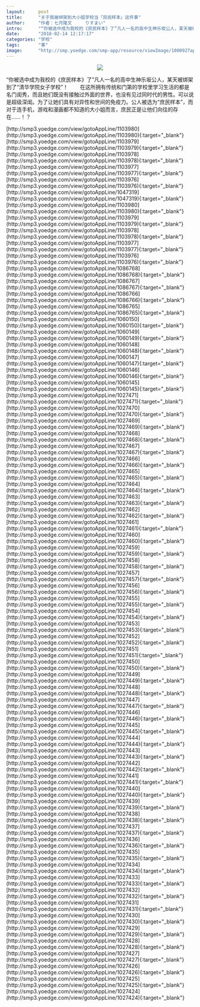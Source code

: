 ```yaml
---
layout:     post
title:      "关于我被绑架到大小姐学校当「庶民样本」这件事"
author:     "作者：七月隆文     りすまい"
intro:      "“你被选中成为我校的《庶民样本》了”凡人一名的高中生神乐坂公人，某天被绑架到了“清华学院女子学校”！ 　　在这所拥有传统和门第的学校里学习生活的都是名门闺秀，而且她们既没有接触过外面的世界，也没有见过同时代的男性。可以说是超级深闺。为了让她们具有对异性和世间的免疫力。公人被选为“庶民样本”，而对于连手机，游戏和漫画都不知道的大小姐而言，庶民正是让他们向往的存在……！？"
date:       "2018-02-14 12:17:17"
categories: "学校"
tags:       "事"
image:      "http://smp.yoedge.com/smp-app/resource/viewImage/1000927appline.png"
---
```

<div style="text-align: center">
<p><img src="http://smp.yoedge.com/smp-app/resource/viewImage/1000927appline.png"/></p>
</div>
<p class="post-meta">
<span>“你被选中成为我校的《庶民样本》了”凡人一名的高中生神乐坂公人，某天被绑架到了“清华学院女子学校”！ 　　在这所拥有传统和门第的学校里学习生活的都是名门闺秀，而且她们既没有接触过外面的世界，也没有见过同时代的男性。可以说是超级深闺。为了让她们具有对异性和世间的免疫力。公人被选为“庶民样本”，而对于连手机，游戏和漫画都不知道的大小姐而言，庶民正是让他们向往的存在……！？</span>
</p>
[http://smp3.yoedge.com/view/gotoAppLine/1103980](http://smp3.yoedge.com/view/gotoAppLine/1103980){:target="_blank"}
[http://smp3.yoedge.com/view/gotoAppLine/1103979](http://smp3.yoedge.com/view/gotoAppLine/1103979){:target="_blank"}
[http://smp3.yoedge.com/view/gotoAppLine/1103978](http://smp3.yoedge.com/view/gotoAppLine/1103978){:target="_blank"}
[http://smp3.yoedge.com/view/gotoAppLine/1103977](http://smp3.yoedge.com/view/gotoAppLine/1103977){:target="_blank"}
[http://smp3.yoedge.com/view/gotoAppLine/1103976](http://smp3.yoedge.com/view/gotoAppLine/1103976){:target="_blank"}
[http://smp3.yoedge.com/view/gotoAppLine/1047319](http://smp3.yoedge.com/view/gotoAppLine/1047319){:target="_blank"}
[http://smp3.yoedge.com/view/gotoAppLine/1103980](http://smp3.yoedge.com/view/gotoAppLine/1103980){:target="_blank"}
[http://smp3.yoedge.com/view/gotoAppLine/1103979](http://smp3.yoedge.com/view/gotoAppLine/1103979){:target="_blank"}
[http://smp3.yoedge.com/view/gotoAppLine/1103978](http://smp3.yoedge.com/view/gotoAppLine/1103978){:target="_blank"}
[http://smp3.yoedge.com/view/gotoAppLine/1103977](http://smp3.yoedge.com/view/gotoAppLine/1103977){:target="_blank"}
[http://smp3.yoedge.com/view/gotoAppLine/1103976](http://smp3.yoedge.com/view/gotoAppLine/1103976){:target="_blank"}
[http://smp3.yoedge.com/view/gotoAppLine/1086768](http://smp3.yoedge.com/view/gotoAppLine/1086768){:target="_blank"}
[http://smp3.yoedge.com/view/gotoAppLine/1086767](http://smp3.yoedge.com/view/gotoAppLine/1086767){:target="_blank"}
[http://smp3.yoedge.com/view/gotoAppLine/1086766](http://smp3.yoedge.com/view/gotoAppLine/1086766){:target="_blank"}
[http://smp3.yoedge.com/view/gotoAppLine/1086765](http://smp3.yoedge.com/view/gotoAppLine/1086765){:target="_blank"}
[http://smp3.yoedge.com/view/gotoAppLine/1060150](http://smp3.yoedge.com/view/gotoAppLine/1060150){:target="_blank"}
[http://smp3.yoedge.com/view/gotoAppLine/1060149](http://smp3.yoedge.com/view/gotoAppLine/1060149){:target="_blank"}
[http://smp3.yoedge.com/view/gotoAppLine/1060148](http://smp3.yoedge.com/view/gotoAppLine/1060148){:target="_blank"}
[http://smp3.yoedge.com/view/gotoAppLine/1060147](http://smp3.yoedge.com/view/gotoAppLine/1060147){:target="_blank"}
[http://smp3.yoedge.com/view/gotoAppLine/1060146](http://smp3.yoedge.com/view/gotoAppLine/1060146){:target="_blank"}
[http://smp3.yoedge.com/view/gotoAppLine/1060145](http://smp3.yoedge.com/view/gotoAppLine/1060145){:target="_blank"}
[http://smp3.yoedge.com/view/gotoAppLine/1027471](http://smp3.yoedge.com/view/gotoAppLine/1027471){:target="_blank"}
[http://smp3.yoedge.com/view/gotoAppLine/1027470](http://smp3.yoedge.com/view/gotoAppLine/1027470){:target="_blank"}
[http://smp3.yoedge.com/view/gotoAppLine/1027469](http://smp3.yoedge.com/view/gotoAppLine/1027469){:target="_blank"}
[http://smp3.yoedge.com/view/gotoAppLine/1027468](http://smp3.yoedge.com/view/gotoAppLine/1027468){:target="_blank"}
[http://smp3.yoedge.com/view/gotoAppLine/1027467](http://smp3.yoedge.com/view/gotoAppLine/1027467){:target="_blank"}
[http://smp3.yoedge.com/view/gotoAppLine/1027466](http://smp3.yoedge.com/view/gotoAppLine/1027466){:target="_blank"}
[http://smp3.yoedge.com/view/gotoAppLine/1027465](http://smp3.yoedge.com/view/gotoAppLine/1027465){:target="_blank"}
[http://smp3.yoedge.com/view/gotoAppLine/1027464](http://smp3.yoedge.com/view/gotoAppLine/1027464){:target="_blank"}
[http://smp3.yoedge.com/view/gotoAppLine/1027463](http://smp3.yoedge.com/view/gotoAppLine/1027463){:target="_blank"}
[http://smp3.yoedge.com/view/gotoAppLine/1027462](http://smp3.yoedge.com/view/gotoAppLine/1027462){:target="_blank"}
[http://smp3.yoedge.com/view/gotoAppLine/1027461](http://smp3.yoedge.com/view/gotoAppLine/1027461){:target="_blank"}
[http://smp3.yoedge.com/view/gotoAppLine/1027460](http://smp3.yoedge.com/view/gotoAppLine/1027460){:target="_blank"}
[http://smp3.yoedge.com/view/gotoAppLine/1027459](http://smp3.yoedge.com/view/gotoAppLine/1027459){:target="_blank"}
[http://smp3.yoedge.com/view/gotoAppLine/1027458](http://smp3.yoedge.com/view/gotoAppLine/1027458){:target="_blank"}
[http://smp3.yoedge.com/view/gotoAppLine/1027457](http://smp3.yoedge.com/view/gotoAppLine/1027457){:target="_blank"}
[http://smp3.yoedge.com/view/gotoAppLine/1027456](http://smp3.yoedge.com/view/gotoAppLine/1027456){:target="_blank"}
[http://smp3.yoedge.com/view/gotoAppLine/1027455](http://smp3.yoedge.com/view/gotoAppLine/1027455){:target="_blank"}
[http://smp3.yoedge.com/view/gotoAppLine/1027454](http://smp3.yoedge.com/view/gotoAppLine/1027454){:target="_blank"}
[http://smp3.yoedge.com/view/gotoAppLine/1027453](http://smp3.yoedge.com/view/gotoAppLine/1027453){:target="_blank"}
[http://smp3.yoedge.com/view/gotoAppLine/1027452](http://smp3.yoedge.com/view/gotoAppLine/1027452){:target="_blank"}
[http://smp3.yoedge.com/view/gotoAppLine/1027451](http://smp3.yoedge.com/view/gotoAppLine/1027451){:target="_blank"}
[http://smp3.yoedge.com/view/gotoAppLine/1027450](http://smp3.yoedge.com/view/gotoAppLine/1027450){:target="_blank"}
[http://smp3.yoedge.com/view/gotoAppLine/1027449](http://smp3.yoedge.com/view/gotoAppLine/1027449){:target="_blank"}
[http://smp3.yoedge.com/view/gotoAppLine/1027448](http://smp3.yoedge.com/view/gotoAppLine/1027448){:target="_blank"}
[http://smp3.yoedge.com/view/gotoAppLine/1027447](http://smp3.yoedge.com/view/gotoAppLine/1027447){:target="_blank"}
[http://smp3.yoedge.com/view/gotoAppLine/1027446](http://smp3.yoedge.com/view/gotoAppLine/1027446){:target="_blank"}
[http://smp3.yoedge.com/view/gotoAppLine/1027445](http://smp3.yoedge.com/view/gotoAppLine/1027445){:target="_blank"}
[http://smp3.yoedge.com/view/gotoAppLine/1027444](http://smp3.yoedge.com/view/gotoAppLine/1027444){:target="_blank"}
[http://smp3.yoedge.com/view/gotoAppLine/1027443](http://smp3.yoedge.com/view/gotoAppLine/1027443){:target="_blank"}
[http://smp3.yoedge.com/view/gotoAppLine/1027442](http://smp3.yoedge.com/view/gotoAppLine/1027442){:target="_blank"}
[http://smp3.yoedge.com/view/gotoAppLine/1027441](http://smp3.yoedge.com/view/gotoAppLine/1027441){:target="_blank"}
[http://smp3.yoedge.com/view/gotoAppLine/1027440](http://smp3.yoedge.com/view/gotoAppLine/1027440){:target="_blank"}
[http://smp3.yoedge.com/view/gotoAppLine/1027439](http://smp3.yoedge.com/view/gotoAppLine/1027439){:target="_blank"}
[http://smp3.yoedge.com/view/gotoAppLine/1027438](http://smp3.yoedge.com/view/gotoAppLine/1027438){:target="_blank"}
[http://smp3.yoedge.com/view/gotoAppLine/1027437](http://smp3.yoedge.com/view/gotoAppLine/1027437){:target="_blank"}
[http://smp3.yoedge.com/view/gotoAppLine/1027436](http://smp3.yoedge.com/view/gotoAppLine/1027436){:target="_blank"}
[http://smp3.yoedge.com/view/gotoAppLine/1027435](http://smp3.yoedge.com/view/gotoAppLine/1027435){:target="_blank"}
[http://smp3.yoedge.com/view/gotoAppLine/1027434](http://smp3.yoedge.com/view/gotoAppLine/1027434){:target="_blank"}
[http://smp3.yoedge.com/view/gotoAppLine/1027433](http://smp3.yoedge.com/view/gotoAppLine/1027433){:target="_blank"}
[http://smp3.yoedge.com/view/gotoAppLine/1027432](http://smp3.yoedge.com/view/gotoAppLine/1027432){:target="_blank"}
[http://smp3.yoedge.com/view/gotoAppLine/1027431](http://smp3.yoedge.com/view/gotoAppLine/1027431){:target="_blank"}
[http://smp3.yoedge.com/view/gotoAppLine/1027430](http://smp3.yoedge.com/view/gotoAppLine/1027430){:target="_blank"}
[http://smp3.yoedge.com/view/gotoAppLine/1027429](http://smp3.yoedge.com/view/gotoAppLine/1027429){:target="_blank"}
[http://smp3.yoedge.com/view/gotoAppLine/1027428](http://smp3.yoedge.com/view/gotoAppLine/1027428){:target="_blank"}
[http://smp3.yoedge.com/view/gotoAppLine/1027427](http://smp3.yoedge.com/view/gotoAppLine/1027427){:target="_blank"}
[http://smp3.yoedge.com/view/gotoAppLine/1027426](http://smp3.yoedge.com/view/gotoAppLine/1027426){:target="_blank"}
[http://smp3.yoedge.com/view/gotoAppLine/1027425](http://smp3.yoedge.com/view/gotoAppLine/1027425){:target="_blank"}
[http://smp3.yoedge.com/view/gotoAppLine/1027424](http://smp3.yoedge.com/view/gotoAppLine/1027424){:target="_blank"}


